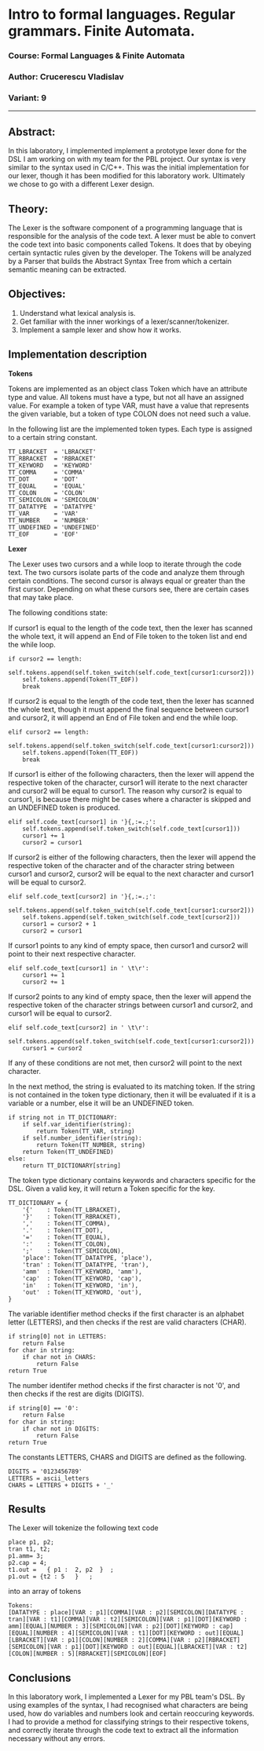 # Intro to formal languages. Regular grammars. Finite Automata.

### Course: Formal Languages & Finite Automata
### Author: Crucerescu Vladislav
### Variant: 9

----

## Abstract:

In this laboratory, I implemented implement a prototype lexer done for the DSL I am working on with my team for the PBL project. Our syntax is very similar to the syntax used in C/C++. This was the initial implementation for our lexer, though it has been modified for this laboratory work. Ultimately we chose to go with a different Lexer design.

## Theory:

The Lexer is the software component of a programming language that is responsible for the analysis of the code text. A lexer must be able to convert the code text into basic components called Tokens. It does that by obeying certain syntactic rules given by the developer. The Tokens will be analyzed by a Parser that builds the Abstract Syntax Tree from which a certain semantic meaning can be extracted.

## Objectives:

1. Understand what lexical analysis is.
2. Get familiar with the inner workings of a lexer/scanner/tokenizer.
3. Implement a sample lexer and show how it works.

## Implementation description

__Tokens__

Tokens are implemented as an object class Token which have an attribute type and value. All tokens must have a type, but not all have an assigned value. For example a token of type VAR, must have a value that represents the given variable, but a token of type COLON does not need such a value.

In the following list are the implemented token types. Each type is assigned to a certain string constant.

```
TT_LBRACKET  = 'LBRACKET'
TT_RBRACKET  = 'RBRACKET'
TT_KEYWORD   = 'KEYWORD'
TT_COMMA     = 'COMMA'
TT_DOT       = 'DOT'
TT_EQUAL     = 'EQUAL'
TT_COLON     = 'COLON'
TT_SEMICOLON = 'SEMICOLON'
TT_DATATYPE  = 'DATATYPE'
TT_VAR       = 'VAR'
TT_NUMBER    = 'NUMBER'
TT_UNDEFINED = 'UNDEFINED'
TT_EOF       = 'EOF'
```

__Lexer__

The Lexer uses two cursors and a while loop to iterate through the code text. The two cursors isolate parts of the code and analyze them through certain conditions. The second cursor is always equal or greater than the first cursor. Depending on what these cursors see, there are certain cases that may take place.

The following conditions state:

If cursor1 is equal to the length of the code text, then the lexer has scanned the whole text, it will append an End of File token to the token list and end the while loop.
```
if cursor2 == length:
    self.tokens.append(self.token_switch(self.code_text[cursor1:cursor2]))
    self.tokens.append(Token(TT_EOF))
    break
```

If cursor2 is equal to the length of the code text, then the lexer has scanned the whole text, though it must append the final sequence between cursor1 and cursor2, it will append an End of File token and end the while loop.

```
elif cursor2 == length:
    self.tokens.append(self.token_switch(self.code_text[cursor1:cursor2]))
    self.tokens.append(Token(TT_EOF))
    break
```

If cursor1 is either of the following characters, then the lexer will append the respective token of the character, cursor1 will iterate to the next character and cursor2 will be equal to cursor1. The reason why cursor2 is equal to cursor1, is because there might be cases where a character is skipped and an UNDEFINED token is produced.

```
elif self.code_text[cursor1] in '}{,:=.;':
    self.tokens.append(self.token_switch(self.code_text[cursor1]))
    cursor1 += 1
    cursor2 = cursor1
```

If cursor2 is either of the following characters, then the lexer will append the respective token of the character and of the character string between cursor1 and cursor2, cursor2 will be equal to the next character and cursor1 will be equal to cursor2.

```
elif self.code_text[cursor2] in '}{,:=.;':
    self.tokens.append(self.token_switch(self.code_text[cursor1:cursor2]))
    self.tokens.append(self.token_switch(self.code_text[cursor2]))
    cursor1 = cursor2 + 1
    cursor2 = cursor1
```

If cursor1 points to any kind of empty space, then cursor1 and cursor2 will point to their next respective character.

```
elif self.code_text[cursor1] in ' \t\r':
    cursor1 += 1
    cursor2 += 1
```

If cursor2 points to any kind of empty space, then the lexer will append the respective token of the character strings between cursor1 and cursor2, and cursor1 will be equal to cursor2.

```
elif self.code_text[cursor2] in ' \t\r':
    self.tokens.append(self.token_switch(self.code_text[cursor1:cursor2]))
    cursor1 = cursor2
```

If any of these conditions are not met, then cursor2 will point to the next character.

In the next method, the string is evaluated to its matching token. If the string is not contained in the token type dictionary, then it will be evaluated if it is a variable or a number, else it will be an UNDEFINED token.

```
if string not in TT_DICTIONARY:
    if self.var_identifier(string):
        return Token(TT_VAR, string)
    if self.number_identifier(string):
        return Token(TT_NUMBER, string)
    return Token(TT_UNDEFINED)
else:
    return TT_DICTIONARY[string]
```

The token type dictionary contains keywords and characters specific for the DSL. Given a valid key, it will return a Token specific for the key.

```
TT_DICTIONARY = {
    '{'    : Token(TT_LBRACKET),
    '}'    : Token(TT_RBRACKET),
    ','    : Token(TT_COMMA),
    '.'    : Token(TT_DOT),
    '='    : Token(TT_EQUAL),
    ':'    : Token(TT_COLON),
    ';'    : Token(TT_SEMICOLON),
    'place': Token(TT_DATATYPE, 'place'),
    'tran' : Token(TT_DATATYPE, 'tran'),
    'amm'  : Token(TT_KEYWORD, 'amm'),
    'cap'  : Token(TT_KEYWORD, 'cap'),
    'in'   : Token(TT_KEYWORD, 'in'),
    'out'  : Token(TT_KEYWORD, 'out'),
}
```

The variable identifier method checks if the first character is an alphabet letter (LETTERS), and then checks if the rest are valid characters (CHAR).

```
if string[0] not in LETTERS:
    return False
for char in string:
    if char not in CHARS:
        return False
return True
```

The number identifer method checks if the first character is not '0', and then checks if the rest are digits (DIGITS).

```
if string[0] == '0':
    return False
for char in string:
    if char not in DIGITS:
        return False
return True
```

The constants LETTERS, CHARS and DIGITS are defined as the following.

```  
DIGITS = '0123456789'
LETTERS = ascii_letters
CHARS = LETTERS + DIGITS + '_'
```

## Results

The Lexer will tokenize the following text code

```
place p1, p2;
tran t1, t2;
p1.amm= 3;
p2.cap = 4;
t1.out =   { p1 :  2, p2  }  ;
p1.out = {t2 : 5   }   ;
```
into an array of tokens
```
Tokens:
[DATATYPE : place][VAR : p1][COMMA][VAR : p2][SEMICOLON][DATATYPE : tran][VAR : t1][COMMA][VAR : t2][SEMICOLON][VAR : p1][DOT][KEYWORD : amm][EQUAL][NUMBER : 3][SEMICOLON][VAR : p2][DOT][KEYWORD : cap][EQUAL][NUMBER : 4][SEMICOLON][VAR : t1][DOT][KEYWORD : out][EQUAL][LBRACKET][VAR : p1][COLON][NUMBER : 2][COMMA][VAR : p2][RBRACKET][SEMICOLON][VAR : p1][DOT][KEYWORD : out][EQUAL][LBRACKET][VAR : t2][COLON][NUMBER : 5][RBRACKET][SEMICOLON][EOF]
```

## Conclusions

In this laboratory work, I implemented a Lexer for my PBL team's DSL. By using examples of the syntax, I had recognised what characters are being used, how do variables and numbers look and certain reoccuring keywords. I had to provide a method for classifying strings to their respective tokens, and correctly iterate through the code text to extract all the information necessary without any errors.